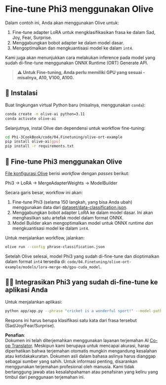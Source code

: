 <!--
CO_OP_TRANSLATOR_METADATA:
{
  "original_hash": "4164123a700fecd535d850f09506d72a",
  "translation_date": "2025-07-16T16:04:55+00:00",
  "source_file": "code/03.Finetuning/olive-ort-example/README.md",
  "language_code": "id"
}
-->
# Fine-tune Phi3 menggunakan Olive

Dalam contoh ini, Anda akan menggunakan Olive untuk:

1. Fine-tune adapter LoRA untuk mengklasifikasikan frasa ke dalam Sad, Joy, Fear, Surprise.  
1. Menggabungkan bobot adapter ke dalam model dasar.  
1. Mengoptimalkan dan mengkuantisasi model ke dalam `int4`.  

Kami juga akan menunjukkan cara melakukan inference pada model yang sudah di-fine-tune menggunakan ONNX Runtime (ORT) Generate API.

> **⚠️ Untuk Fine-tuning, Anda perlu memiliki GPU yang sesuai - misalnya, A10, V100, A100.**

## 💾 Instalasi

Buat lingkungan virtual Python baru (misalnya, menggunakan `conda`):

```bash
conda create -n olive-ai python=3.11
conda activate olive-ai
```

Selanjutnya, instal Olive dan dependensi untuk workflow fine-tuning:

```bash
cd Phi-3CookBook/code/04.Finetuning/olive-ort-example
pip install olive-ai[gpu]
pip install -r requirements.txt
```

## 🧪 Fine-tune Phi3 menggunakan Olive  
[File konfigurasi Olive](../../../../../code/03.Finetuning/olive-ort-example/phrase-classification.json) berisi *workflow* dengan *passes* berikut:

Phi3 -> LoRA -> MergeAdapterWeights -> ModelBuilder

Secara garis besar, workflow ini akan:

1. Fine-tune Phi3 (selama 150 langkah, yang bisa Anda ubah) menggunakan data dari [dataset/data-classification.json](../../../../../code/03.Finetuning/olive-ort-example/dataset/dataset-classification.json).  
1. Menggabungkan bobot adapter LoRA ke dalam model dasar. Ini akan menghasilkan satu artefak model dalam format ONNX.  
1. Model Builder akan mengoptimalkan model untuk ONNX runtime *dan* mengkuantisasi model ke dalam `int4`.  

Untuk menjalankan workflow, jalankan:

```bash
olive run --config phrase-classification.json
```

Setelah Olive selesai, model Phi3 yang sudah di-fine-tune dan dioptimalkan dalam format `int4` tersedia di: `code/04.Finetuning/olive-ort-example/models/lora-merge-mb/gpu-cuda_model`.

## 🧑‍💻 Integrasikan Phi3 yang sudah di-fine-tune ke aplikasi Anda

Untuk menjalankan aplikasi:

```bash
python app/app.py --phrase "cricket is a wonderful sport!" --model-path models/lora-merge-mb/gpu-cuda_model
```

Respons ini harus berupa klasifikasi satu kata dari frasa tersebut (Sad/Joy/Fear/Surprise).

**Penafian**:  
Dokumen ini telah diterjemahkan menggunakan layanan terjemahan AI [Co-op Translator](https://github.com/Azure/co-op-translator). Meskipun kami berupaya untuk mencapai akurasi, harap diperhatikan bahwa terjemahan otomatis mungkin mengandung kesalahan atau ketidakakuratan. Dokumen asli dalam bahasa aslinya harus dianggap sebagai sumber yang sahih. Untuk informasi penting, disarankan menggunakan terjemahan profesional oleh manusia. Kami tidak bertanggung jawab atas kesalahpahaman atau penafsiran yang keliru yang timbul dari penggunaan terjemahan ini.